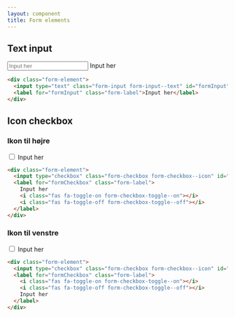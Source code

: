 ```yaml
---
layout: component
title: Form elements
---
```


## Text input

<div class="form-element">
  <input type="text" class="form-input form-input--text" id="formInput" placeholder="Input her" />
  <label for="formInput" class="form-label">Input her</label>
</div>

```html
<div class="form-element">
  <input type="text" class="form-input form-input--text" id="formInput" placeholder="Input her" />
  <label for="formInput" class="form-label">Input her</label>
</div>
```

## Icon checkbox

### Ikon til højre

<div class="form-element">
  <input type="checkbox" class="form-checkbox form-checkbox--icon" id="formCheckbox" />
  <label for="formCheckbox" class="form-label">
    Input her
    <i class="fas fa-toggle-on form-checkbox-toggle--on"></i>
    <i class="fas fa-toggle-off form-checkbox-toggle--off"></i>
  </label>
</div>

```html
<div class="form-element">
  <input type="checkbox" class="form-checkbox form-checkbox--icon" id="formCheckbox" />
  <label for="formCheckbox" class="form-label">
    Input her
    <i class="fas fa-toggle-on form-checkbox-toggle--on"></i>
    <i class="fas fa-toggle-off form-checkbox-toggle--off"></i>
  </label>
</div>
```

### Ikon til venstre

<div class="form-element">
  <input type="checkbox" class="form-checkbox form-checkbox--icon" id="formCheckbox" />
  <label for="formCheckbox" class="form-label">
    <i class="fas fa-toggle-on form-checkbox-toggle--on"></i>
    <i class="fas fa-toggle-off form-checkbox-toggle--off"></i>
    Input her
  </label>
</div>

```html
<div class="form-element">
  <input type="checkbox" class="form-checkbox form-checkbox--icon" id="formCheckbox" />
  <label for="formCheckbox" class="form-label">
    <i class="fas fa-toggle-on form-checkbox-toggle--on"></i>
    <i class="fas fa-toggle-off form-checkbox-toggle--off"></i>
    Input her
  </label>
</div>
```
